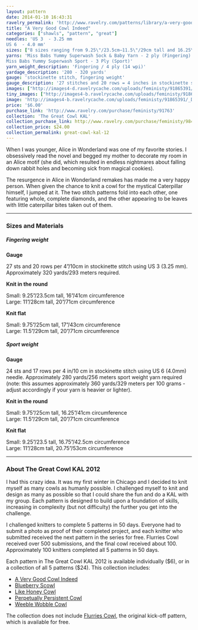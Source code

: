 ```yaml
---
layout: pattern
date: 2014-01-10 16:43:31
ravelry_permalink: 'http://www.ravelry.com/patterns/library/a-very-good-cowl-indeed'
title: "A Very Good Cowl Indeed"
categories: ["shawls", "pattern", "great"]
needles: 'US 3  - 3.25 mm
US 6  - 4.0 mm'
sizes: ["8 sizes ranging from 9.25\"/23.5cm–11.5\"/29cm tall and 16.25\"/41cm–20.75\"/53cm circumference"]
yarns: 'Miss Babs Yummy Superwash Sock & Baby Yarn - 2 ply (Fingering)
Miss Babs Yummy Superwash Sport - 3 Ply (Sport)'
yarn_weight_description: 'Fingering / 4 ply (14 wpi)'
yardage_description: '280 - 320 yards'
gauge: 'stockinette stitch, fingering weight'
gauge_description: '27 stitches and 20 rows = 4 inches in stockinette stitch, fingering weight'
images: ["http://images4-d.ravelrycache.com/uploads/feministy/91865391/_D7C4111_medium.jpg", "http://images4-b.ravelrycache.com/uploads/Meilindis/93087839/IMG_5778_medium.jpg", "http://images4-b.ravelrycache.com/uploads/feministy/91865495/_D7C4038_medium.jpg", "http://images4-b.ravelrycache.com/uploads/feministy/91865685/_DSC8720_copy_medium.jpg", "http://images4-b.ravelrycache.com/uploads/feministy/91865590/_DSC8758_medium.jpg", "http://images4-b.ravelrycache.com/uploads/feministy/42482381/_MG_8505_medium.JPG"]
tiny_images: ["http://images4-b.ravelrycache.com/uploads/feministy/91865391/_D7C4111_square.jpg", "http://images4.ravelrycache.com/uploads/Meilindis/93087839/IMG_5778_square.jpg", "http://images4-d.ravelrycache.com/uploads/feministy/91865495/_D7C4038_square.jpg", "http://images4.ravelrycache.com/uploads/feministy/91865685/_DSC8720_copy_square.jpg", "http://images4.ravelrycache.com/uploads/feministy/91865590/_DSC8758_square.jpg", "http://images4-d.ravelrycache.com/uploads/feministy/42482381/_MG_8505_square.JPG"]
image: 'http://images4-b.ravelrycache.com/uploads/feministy/91865391/_D7C4111_square.jpg'
price: '$6.00'
purchase_link: 'http://www.ravelry.com/purchase/feministy/91763'
collection: 'The Great Cowl KAL'
collection_purchase_link: http://www.ravelry.com/purchase/feministy/98461 
collection_price: $24.00 
collection_permalink: great-cowl-kal-12 
---
```

<p>When I was younger, Alice in Wonderland was one of my favorite stories. I obsessively read the novel and begged my mother to decorate my room in an Alice motif (she did, which resulted in endless nightmares about falling down rabbit holes and becoming sick from magical cookies).</p>

<p>The resurgence in Alice in Wonderland remakes has made me a very happy person. When given the chance to knit a cowl for the mystical Caterpillar himself, I jumped at it. The two stitch patterns fold into each other, one featuring whole, complete diamonds, and the other appearing to be leaves with little caterpillar bites taken out of them.</p>
<hr />
<h3 id='sizes_and_materials'>Sizes and Materials</h3>

<h5 id='fingering_weight'>Fingering weight</h5>

<p><strong>Gauge</strong></p>

<p>27 sts and 20 rows per 4&#8221;/10cm in stockinette stitch using US 3 (3.25 mm). Approximately 320 yards/293 meters required.</p>

<p><strong>Knit in the round</strong></p>

<p>Small: 9.25”/23.5cm tall, 16”/41cm circumference <br />Large: 11”/28cm tall, 20”/71cm circumference</p>

<p><strong>Knit flat</strong></p>

<p>Small: 9.75”/25cm tall, 17”/43cm circumference <br />Large: 11.5”/29cm tall, 20”/71cm circumference</p>

<h5 id='sport_weight'>Sport weight</h5>

<p><strong>Gauge</strong></p>

<p>24 sts and 17 rows per 4 in/10 cm in stockinette stitch using US 6 (4.0mm) needle. Approximately 280 yards/256 meters sport weight yarn required (note: this assumes approximately 360 yards/329 meters per 100 grams - adjust accordingly if your yarn is heavier or lighter).</p>

<p><strong>Knit in the round</strong></p>

<p>Small: 9.75”/25cm tall, 16.25”/41cm circumference <br />Large: 11.5”/29cm tall, 20”/71cm circumference</p>

<p><strong>Knit flat</strong></p>

<p>Small: 9.25”/23.5 tall, 16.75”/42.5cm circumference <br />Large: 11”/28cm tall, 20.75”/53cm circumference</p>
<hr />
<h3 id='about_the_great_cowl_kal_2012'>About The Great Cowl KAL 2012</h3>

<p>I had this crazy idea. It was my first winter in Chicago and I decided to knit myself as many cowls as humanly possible. I challenged myself to knit and design as many as possible so that I could share the fun and do a KAL with my group. Each pattern is designed to build upon a foundation of skills, increasing in complexity (but not difficulty) the further you get into the challenge.</p>

<p>I challenged knitters to complete 5 patterns in 50 days. Everyone had to submit a photo as proof of their completed project, and each knitter who submitted received the next pattern in the series for free. Flurries Cowl received over 500 submissions, and the final cowl received about 100. Approximately 100 knitters completed all 5 patterns in 50 days.</p>

<p>Each pattern in The Great Cowl KAL 2012 is available individually ($6), or in a collection of all 5 patterns ($24). This collection includes:</p>

<ul>
<li><a href='http://www.ravelry.com/patterns/library/a-very-good-cowl-indeed'>A Very Good Cowl Indeed</a></li>

<li><a href='http://www.ravelry.com/patterns/library/blueberry-scowl'>Blueberry Scowl</a></li>

<li><a href='http://www.ravelry.com/patterns/library/like-honey-cowl'>Like Honey Cowl</a></li>

<li><a href='http://www.ravelry.com/patterns/library/perpetually-persistent-cowl'>Perpetually Persistent Cowl</a></li>

<li><a href='http://www.ravelry.com/patterns/library/weeble-wobble-cowl'>Weeble Wobble Cowl</a></li>
</ul>

<p>The collection does not include <a href='http://www.ravelry.com/patterns/library/flurries-cowl'>Flurries Cowl</a>, the original kick-off pattern, which is available for free.</p>